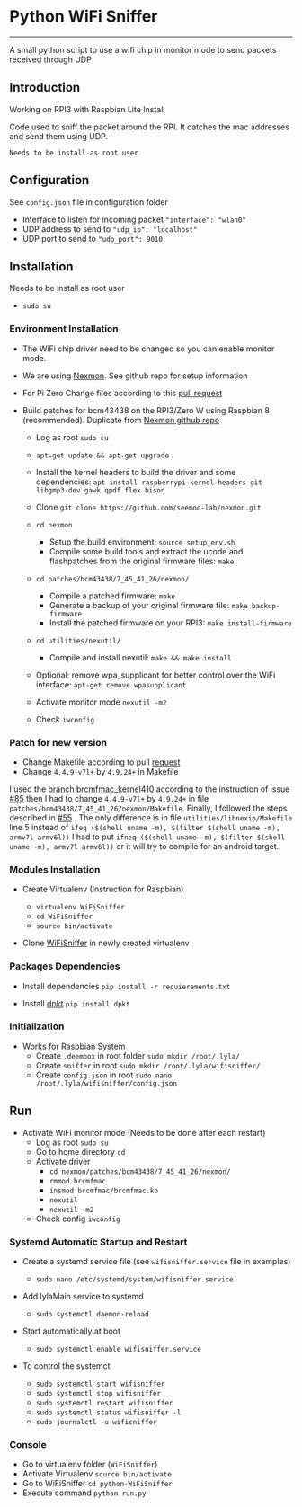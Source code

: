 # Python WiFi Sniffer
-----------------------

A small python script to use a wifi chip in monitor mode to send packets received through UDP

## Introduction

Working on RPI3 with Raspbian Lite Install

Code used to sniff the packet around the RPI. It catches the mac addresses and send them using UDP.

`Needs to be install as root user`

## Configuration

See `config.json` file in configuration folder

* Interface to listen for incoming packet  `"interface": "wlan0"`
* UDP address to send to `"udp_ip": "localhost"`
* UDP port to send to `"udp_port": 9010`

## Installation

Needs to be install as root user
* `sudo su`

### Environment Installation

* The WiFi chip driver need to be changed so you can enable monitor mode.

* We are using [Nexmon](https://github.com/seemoo-lab/nexmon). See github repo for setup information

* For Pi Zero Change files according to this [pull request](https://github.com/seemoo-lab/nexmon/pull/55)
* Build patches for bcm43438 on the RPI3/Zero W using Raspbian 8 (recommended). Duplicate from [Nexmon github repo](https://github.com/seemoo-lab/nexmon)
  * Log as root `sudo su`
  * `apt-get update && apt-get upgrade`
  * Install the kernel headers to build the driver and some dependencies: `apt install raspberrypi-kernel-headers git libgmp3-dev gawk qpdf flex bison`
  * Clone `git clone https://github.com/seemoo-lab/nexmon.git`
  * `cd nexmon`
    * Setup the build environment: `source setup_env.sh`
    * Compile some build tools and extract the ucode and flashpatches from the original firmware files: `make`
  * `cd patches/bcm43438/7_45_41_26/nexmon/`
    * Compile a patched firmware: `make`
    * Generate a backup of your original firmware file: `make backup-firmware`
    * Install the patched firmware on your RPI3: `make install-firmware`
  * `cd utilities/nexutil/`
    * Compile and install nexutil: `make && make install`
  * Optional: remove wpa_supplicant for better control over the WiFi interface: `apt-get remove wpasupplicant`

  * Activate monitor mode `nexutil -m2`
  * Check `iwconfig`

### Patch for new version

* Change Makefile according to pull [request](https://github.com/seemoo-lab/nexmon/pull/55/files)
* Change `4.4.9-v7l+` by `4.9.24+` in Makefile

I used the [branch brcmfmac_kernel410](https://github.com/seemoo-lab/nexmon/tree/brcmfmac_kernel410) according to the instruction of issue [#85](https://github.com/seemoo-lab/nexmon/issues/85) then I had to change `4.4.9-v7l+` by `4.9.24+` in file `patches/bcm43438/7_45_41_26/nexmon/Makefile`. Finally, I followed the steps described in [#55]((https://github.com/seemoo-lab/nexmon/pull/55/files)) . The only difference is in file `utilities/libnexio/Makefile` line 5 instead of `ifeq ($(shell uname -m), $(filter $(shell uname -m), armv7l armv6l))` I had to put `ifneq ($(shell uname -m), $(filter $(shell uname -m), armv7l armv6l))` or it will try to compile for an android target.

### Modules Installation

* Create Virtualenv (Instruction for Raspbian)
  * `virtualenv WiFiSniffer`
  * `cd WiFiSniffer`
  * `source bin/activate`

* Clone [WiFiSniffer](https://github.com/ThinkEE/python-WiFiSniffer) in newly created virtualenv

### Packages Dependencies

* Install dependencies `pip install -r requierements.txt`

* Install [dpkt](https://github.com/kbandla/dpkt) `pip install dpkt`

### Initialization

* Works for Raspbian System
  * Create `.deembox` in root folder `sudo mkdir /root/.lyla/`
  * Create `sniffer` in root `sudo mkdir /root/.lyla/wifisniffer/`
  * Create `config.json` in root `sudo nano /root/.lyla/wifisniffer/config.json`

## Run

* Activate WiFi monitor mode (Needs to be done after each restart)
  * Log as root `sudo su`
  * Go to home directory `cd`
  * Activate driver
    * `cd nexmon/patches/bcm43438/7_45_41_26/nexmon/`
    * `rmmod brcmfmac`
    * `insmod brcmfmac/brcmfmac.ko`
    * `nexutil`
    * `nexutil -m2`
  * Check config `iwconfig`

### Systemd Automatic Startup and Restart

* Create a systemd service file (see `wifisniffer.service` file in examples)
  * `sudo nano /etc/systemd/system/wifisniffer.service`

* Add lylaMain service to systemd
  * `sudo systemctl daemon-reload`

* Start automatically at boot
  * `sudo systemctl enable wifisniffer.service`

* To control the systemct
  * `sudo systemctl start wifisniffer`
  * `sudo systemctl stop wifisniffer`
  * `sudo systemctl restart wifisniffer`
  * `sudo systemctl status wifisniffer -l`
  * `sudo journalctl -u wifisniffer`

### Console

* Go to virtualenv folder (`WiFiSniffer`)
* Activate Virtualenv `source bin/activate`
* Go to WiFiSniffer `cd python-WiFiSniffer`
* Execute command `python run.py`
